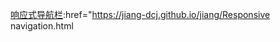 <a href="https://jiang-dcj.github.io/jiang/Responsive navigation.html" target="_blank">响应式导航栏</a>:href="https://jiang-dcj.github.io/jiang/Responsive navigation.html
